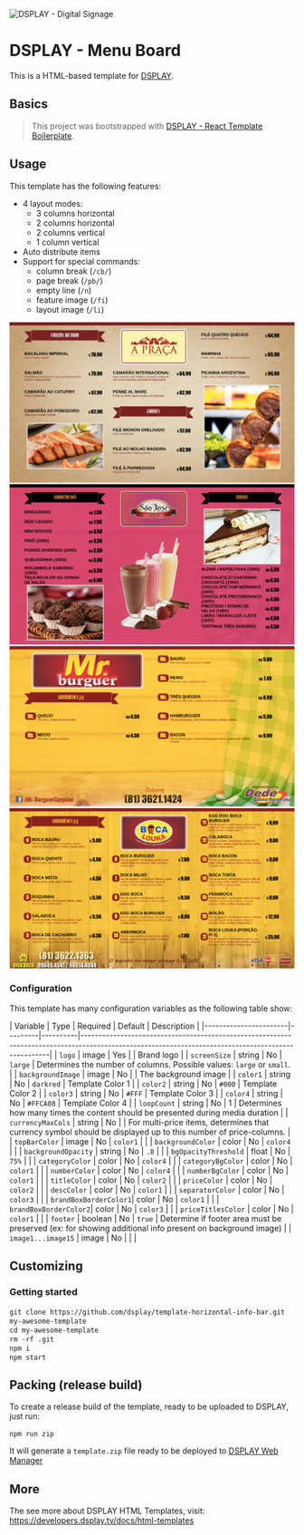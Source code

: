 ![DSPLAY - Digital Signage](https://developers.dsplay.tv/assets/images/dsplay-logo.png)

# DSPLAY - Menu Board

This is a HTML-based template for [DSPLAY](https://dsplay.tv).

## Basics

> This project was bootstrapped with [DSPLAY - React Template Boilerplate](https://github.com/dsplay/template-boilerplate-react).

## Usage

This template has the following features:
- 4 layout modes:
  - 3 columns horizontal 
  - 2 columns horizontal
  - 2 columns vertical
  - 1 column vertical
- Auto distribute items
- Support for special commands:
  - column break (`/cb/`)
  - page break (`/pb/`)
  - empty line (`/n`)
  - feature image (`/fi`)
  - layout image (`/li`)

![Screenshot](docs/screenshot-01.png)
![Screenshot](docs/screenshot-02.png)
![Screenshot](docs/screenshot-03.png)
![Screenshot](docs/screenshot-04.png)

### Configuration

This template has many configuration variables as the following table show:

| Variable              | Type    | Required | Default   | Description                                                                                                                           |
|-----------------------|---------|----------|---------------------------------------------------------------------------------------------------------------------------------------------------|
| `logo`                | image   | Yes      |           | Brand logo                                                                                                                            |
| `screenSize`          | string  | No       | `large`   | Determines the number of columns. Possible values: `large` or `small`.                                                                |
| `backgroundImage`     | image   | No       |           | The background image                                                                                                                  |
| `color1`              | string  | No       | `darkred` | Template Color 1                                                                                                                      |
| `color2`              | string  | No       | `#000`    | Template Color 2                                                                                                                      |
| `color3`              | string  | No       | `#FFF`    | Template Color 3                                                                                                                      |
| `color4`              | string  | No       | `#FFCA08` | Template Color 4                                                                                                                      |
| `loopCount`           | string  | No       | 1         | Determines how many times the content should be presented during media duration                                                       |
| `currencyMaxCols`     | string  | No       |           | For multi-price items, determines that currency symbol should be displayed up to this number of price-columns.                        |
| `topBarColor`         | image   | No       | `color1`  |                                                                                                                                       |
| `backgroundColor`     | color   | No       | `color4`  |                                                                                                                                       |
| `backgroundOpacity`   | string  | No       | `.8`      |                                                                                                                                       |
| `bgOpacityThreshold`  | float   | No       | `75%`     |                                                                                                                                       |
| `categoryColor`       | color   | No       | `color4`  |                                                                                                                                       |
| `categoryBgColor`     | color   | No       | `color1`  |                                                                                                                                       |
| `numberColor`         | color   | No       | `color4`  |                                                                                                                                       |
| `numberBgColor`       | color   | No       | `color1`  |                                                                                                                                       |
| `titleColor`          | color   | No       | `color2`  |                                                                                                                                       |
| `priceColor`          | color   | No       | `color2`  |                                                                                                                                       |
| `descColor`           | color   | No       | `color1`  |                                                                                                                                       |
| `separatorColor`      | color   | No       | `color3`  |                                                                                                                                       |
| `brandBoxBorderColor1`| color   | No       | `color1`  |                                                                                                                                       |
| `brandBoxBorderColor2`| color   | No       | `color3`  |                                                                                                                                       |
| `priceTitlesColor`    | color   | No       | `color1`  |                                                                                                                                       |
| `footer`              | boolean | No       | `true`    | Determine if footer area must be preserved (ex: for showing additional info present on background image)                              |
| `image1...image15`    | image   | No       |           |                                                                                                                                       |



## Customizing

### Getting started

```
git clone https://github.com/dsplay/template-horizontal-info-bar.git my-awesome-template
cd my-awesome-template
rm -rf .git
npm i
npm start
```

## Packing (release build)

To create a release build of the template, ready to be uploaded to DSPLAY, just run:

```
npm run zip
```

It will generate a `template.zip` file ready to be deployed to [DSPLAY Web Manager](https://manager.dsplay.tv/template/create)

## More

The see more about DSPLAY HTML Templates, visit: https://developers.dsplay.tv/docs/html-templates